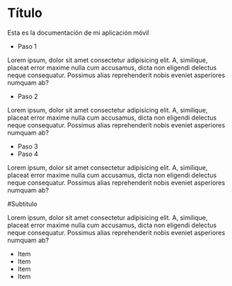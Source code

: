 # Título

Esta es la documentación de mi aplicación móvil

- Paso 1

 Lorem ipsum, dolor sit amet consectetur adipisicing elit. A, similique, placeat error maxime nulla cum accusamus, dicta non eligendi delectus neque consequatur. Possimus alias reprehenderit nobis eveniet asperiores numquam ab?
- Paso 2

Lorem ipsum, dolor sit amet consectetur adipisicing elit. A, similique, placeat error maxime nulla cum accusamus, dicta non eligendi delectus neque consequatur. Possimus alias reprehenderit nobis eveniet asperiores numquam ab?

- Paso 3
- Paso 4

Lorem ipsum, dolor sit amet consectetur adipisicing elit. A, similique, placeat error maxime nulla cum accusamus, dicta non eligendi delectus neque consequatur. Possimus alias reprehenderit nobis eveniet asperiores numquam ab?

#Subtitulo

Lorem ipsum, dolor sit amet consectetur adipisicing elit. A, similique, placeat error maxime nulla cum accusamus, dicta non eligendi delectus neque consequatur. Possimus alias reprehenderit nobis eveniet asperiores numquam ab?

- Item
- Item
- Item
- Item
